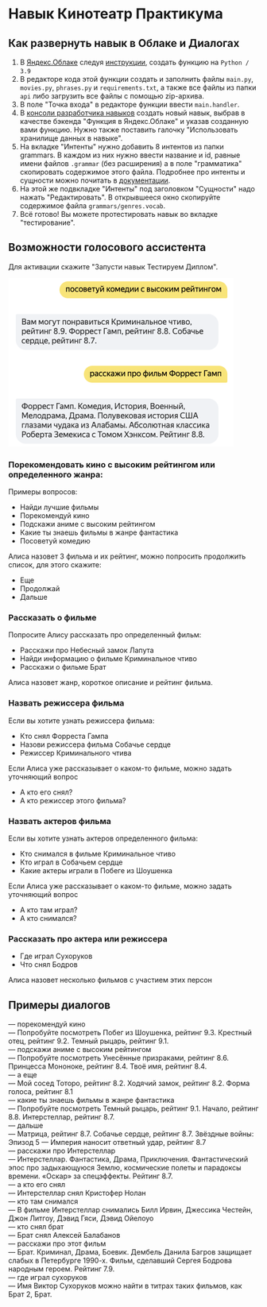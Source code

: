 # Навык Кинотеатр Практикума

## Как развернуть навык в Облаке и Диалогах

1. В [Яндекс.Облаке](https://console.cloud.yandex.ru/) 
следуя [инструкции](https://cloud.yandex.ru/docs/functions/quickstart/function-quickstart), 
создать функцию на `Python / 3.9`
1. В редакторе кода этой функции создать и заполнить файлы `main.py`, `movies.py`,
`phrases.py` и `requirements.txt`, а также все файлы из папки `api` либо
загрузить все файлы с помощью zip-архива.
1. В поле "Точка входа" в редакторе функции ввести `main.handler`.
1. В [консоли разработчика навыков](https://dialogs.yandex.ru/developer/)
создать новый навык, выбрав в качестве бэкенда "Функция в Яндекс.Облаке" и 
указав созданную вами функцию. Нужно также поставить галочку "Использовать хранилище данных в навыке".
1. На вкладке "Интенты" нужно добавить 8 интентов из папки grammars. 
В каждом из них нужно ввести название и id, равные имени файлов `.grammar` 
(без расширения) а в поле "грамматика" скопировать содержимое этого файла. 
Подробнее про интенты и сущности можно почитать в 
[документации](https://yandex.ru/dev/dialogs/alice/doc/nlu-docpage/).
7. На этой же подвкладке "Интенты" под заголовком "Сущности" надо нажать 
"Редактировать". В открывшееся окно скопируйте содержимое файла `grammars/genres.vocab`.
8. Всё готово! Вы можете протестировать навык во вкладке "тестирование".    

## Возможности голосового ассистента

Для активации скажите "Запусти навык Тестируем Диплом".

![Dialogue Image](screenshot.png)

### Порекомендовать кино с высоким рейтингом или определенного жанра:
Примеры вопросов:
* Найди лучшие фильмы
* Порекомендуй кино
* Подскажи аниме с высоким рейтингом
* Какие ты знаешь фильмы в жанре фантастика
* Посоветуй комедию

Алиса назовет 3 фильма и их рейтинг, можно попросить продолжить список, для этого скажите:
* Еще
* Продолжай
* Дальше

### Рассказать о фильме

Попросите Алису рассказать про определенный фильм:

* Расскажи про Небесный замок Лапута
* Найди информацию о фильме Криминальное чтиво
* Расскажи о фильме Брат

Алиса назовет жанр, короткое описание и рейтинг фильма.

### Назвать режиссера фильма

Если вы хотите узнать режиссера фильма:

* Кто снял Форреста Гампа
* Назови режиссера фильма Собачье сердце
* Режиссер Криминального чтива

Если Алиса уже рассказывает о каком-то фильме, можно задать уточняющий вопрос

* А кто его снял?
* А кто режиссер этого фильма?
   
### Назвать актеров фильма

Если вы хотите узнать актеров определенного фильма:

* Кто снимался в фильме Криминальное чтиво
* Кто играл в Собачьем сердце
* Какие актеры играли в Побеге из Шоушенка
  
Если Алиса уже рассказывает о каком-то фильме, можно задать уточняющий вопрос

* А кто там играл?
* А кто снимался?

### Рассказать про актера или режиссера

* Где играл Сухоруков
* Что снял Бодров

Алиса назовет несколько фильмов с участием этих персон

## Примеры диалогов
— порекомендуй кино
<br>— Попробуйте посмотреть Побег из Шоушенка, рейтинг 9.3. Крестный отец, рейтинг 9.2. Темный рыцарь, рейтинг 9.1.
<br>— подскажи аниме с высоким рейтингом
<br>— Попробуйте посмотреть Унесённые призраками, рейтинг 8.6. Принцесса Мононоке, рейтинг 8.4. Твоё имя, рейтинг 8.4.
<br>— а еще
<br>— Мой сосед Тоторо, рейтинг 8.2. Ходячий замок, рейтинг 8.2. Форма голоса, рейтинг 8.1
<br>— какие ты знаешь фильмы в жанре фантастика
<br>— Попробуйте посмотреть Темный рыцарь, рейтинг 9.1. Начало, рейтинг 8.8. Интерстеллар, рейтинг 8.7.
<br>— дальше
<br>— Матрица, рейтинг 8.7. Собачье сердце, рейтинг 8.7. Звёздные войны: Эпизод 5 — Империя наносит ответный удар, рейтинг 8.7
<br>— расскажи про Интерстеллар
<br>— Интерстеллар. Фантастика, Драма, Приключения. Фантастический эпос про задыхающуюся Землю, космические полеты и парадоксы времени. «Оскар» за спецэффекты. Рейтинг 8.7.
<br>— а кто его снял
<br>— Интерстеллар снял Кристофер Нолан
<br>— кто там снимался
<br>— В фильме Интерстеллар снимались Билл Ирвин, Джессика Честейн, Джон Литгоу, Дэвид Гяси, Дэвид Ойелоуо
<br>— кто снял брат
<br>— Брат снял Алексей Балабанов
<br>— расскажи про этот фильм
<br>— Брат. Криминал, Драма, Боевик. Дембель Данила Багров защищает слабых в Петербурге 1990-х. Фильм, сделавший Сергея Бодрова народным героем. Рейтинг 7.9.
<br>— где играл сухоруков
<br>— Имя Виктор Сухоруков можно найти в титрах таких фильмов, как Брат 2, Брат.